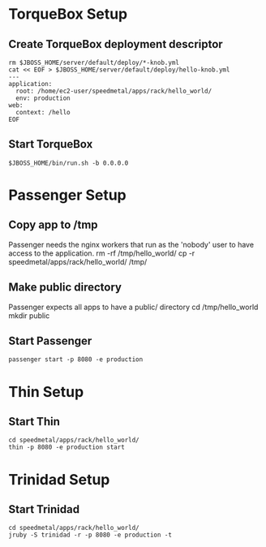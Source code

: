 # TorqueBox Setup

## Create TorqueBox deployment descriptor
    rm $JBOSS_HOME/server/default/deploy/*-knob.yml
    cat << EOF > $JBOSS_HOME/server/default/deploy/hello-knob.yml  
    ---  
    application:  
      root: /home/ec2-user/speedmetal/apps/rack/hello_world/  
      env: production  
    web:  
      context: /hello  
    EOF

## Start TorqueBox
    $JBOSS_HOME/bin/run.sh -b 0.0.0.0


# Passenger Setup

## Copy app to /tmp
Passenger needs the nginx workers that run as the 'nobody' user
to have access to the application.
    rm -rf /tmp/hello_world/
    cp -r speedmetal/apps/rack/hello_world/ /tmp/

## Make public directory
Passenger expects all apps to have a public/ directory
    cd /tmp/hello_world
    mkdir public

## Start Passenger
    passenger start -p 8080 -e production


# Thin Setup

## Start Thin
    cd speedmetal/apps/rack/hello_world/  
    thin -p 8080 -e production start


# Trinidad Setup

## Start Trinidad
    cd speedmetal/apps/rack/hello_world/  
    jruby -S trinidad -r -p 8080 -e production -t
